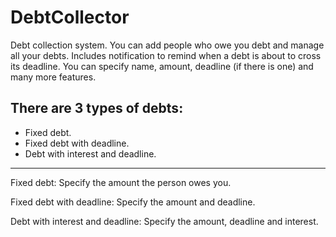 # DebtCollector

Debt collection system.
You can add people who owe you debt and manage all your debts.
Includes notification to remind when a debt is about to cross its deadline.
You can specify name, amount, deadline (if there is one) and many more features.

There are 3 types of debts:
-------------------------------------------------------------------------------------
- Fixed debt.
- Fixed debt with deadline.
- Debt with interest and deadline.
-------------------------------------------------------------------------------------
Fixed debt:
Specify the amount the person owes you.

Fixed debt with deadline:
Specify the amount and deadline.

Debt with interest and deadline:
Specify the amount, deadline and interest.
